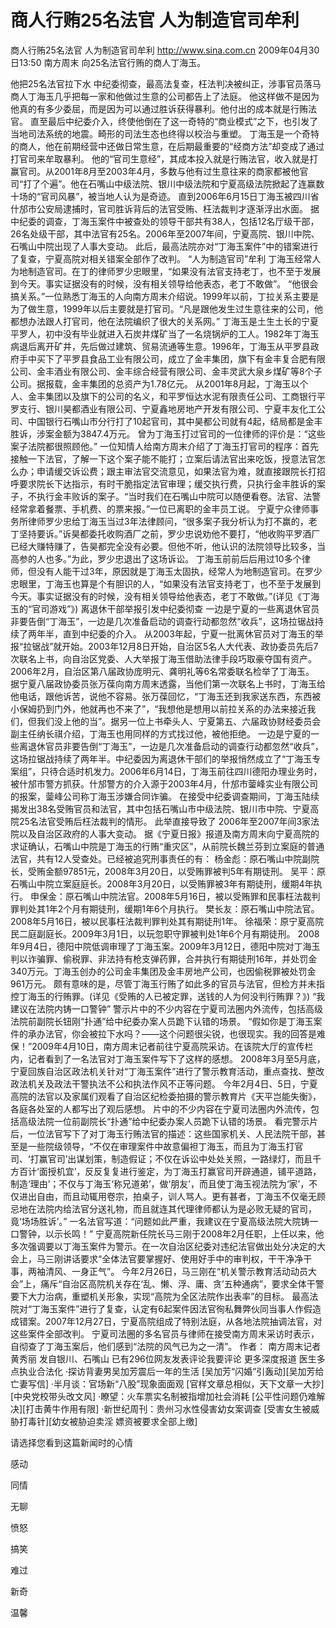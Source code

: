 # 商人行贿25名法官 人为制造官司牟利

商人行贿25名法官 人为制造官司牟利
http://www.sina.com.cn  2009年04月30日13:50  南方周末
向25名法官行贿的商人丁海玉。

他把25名法官拉下水
中纪委彻查，最高法复查，枉法判决被纠正，涉事官员落马
商人丁海玉几乎把每一家和他做过生意的公司都告上了法庭。
他这样做不是因为他真的有多少委屈，而是因为可以通过胜诉获得暴利。他付出的成本就是行贿法官。
直至最后中纪委介入，终使他倒在了这一奇特的“商业模式”之下，也引发了当地司法系统的地震。畸形的司法生态也终得以校治与重塑。
丁海玉是一个奇特的商人，他在前期经营中还做日常生意，在后期最重要的“经商方法”却变成了通过打官司来牟取暴利。
他的“官司生意经”，其成本投入就是行贿法官，收入就是打赢官司。从2001年8月至2003年4月，多数与他有过生意往来的商家都被他官司“打了个遍”。他在石嘴山中级法院、银川中级法院和宁夏高级法院掀起了连赢数十场的“官司风暴”，被当地人认为是奇迹。
直到2006年6月15日丁海玉被四川省什邡市公安局逮捕时，官司胜诉背后的法官受贿、枉法裁判才逐渐浮出水面。
据中纪委的调查，丁海玉案件中被查处的领导干部共有38人，包括12名厅级干部，26名处级干部，其中法官有25名。2006年至2007年间，宁夏高院、银川中院、石嘴山中院出现了人事大变动。
此后，最高法院亦对“丁海玉案件”中的错案进行了复查，宁夏高院对相关错案全部作了改判。
“人为制造官司”牟利
丁海玉经常人为地制造官司。在丁的律师罗少忠眼里，“如果没有法官支持老丁，也不至于发展到今天。事实证据没有的时候，没有相关领导给他表态，老丁不敢做”。
“他很会搞关系。”一位熟悉丁海玉的人向南方周末介绍说。1999年以前，丁拉关系主要是为了做生意，1999年以后主要就是打官司。“凡是跟他发生过生意往来的公司，他都想办法跟人打官司，他在法院编织了很大的关系网。”
丁海玉是土生土长的宁夏平罗人，初中没有毕业就进入石炭井煤矿当了一名烧锅炉的工人。1982年丁海玉病退后离开矿井，先后做过建筑、贸易流通等生意。1996年，丁海玉从平罗县政府手中买下了平罗县食品工业有限公司，成立了金丰集团，旗下有金丰复合肥有限公司、金丰酒业有限公司、金丰综合经营有限公司、金丰灵武大泉乡煤矿等8个子公司。据报载，金丰集团的总资产为1.78亿元。
从2001年8月起，丁海玉以个人、金丰集团以及旗下的公司的名义，和平罗恒达水泥有限责任公司、工商银行平罗支行、银川昊都酒业有限公司、宁夏鑫地房地产开发有限公司、宁夏丰友化工公司、中国银行石嘴山市分行打了10起官司，其中昊都公司就有4起，结局都是金丰胜诉，涉案金额为3847.4万元。
曾为丁海玉打过官司的一位律师的评价是：“这些案子法院都很照顾他。”
一位知情人给南方周末介绍了丁海玉打官司的程序：首先接触一下法官，了解一下这个案子能不能打；立案后请法官出来吃饭，授意法官怎么办；申请缓交诉讼费；跟主审法官交流意见，如果法官为难，就直接跟院长打招呼要求院长下达指示，有时干脆指定法官审理；缓交执行费，只执行金丰胜诉的案子，不执行金丰败诉的案子。“当时我们在石嘴山中院可以随便看卷。法官、法警经常拿着餐票、手机费、的票来报。”一位已离职的金丰员工说。
宁夏宁众律师事务所律师罗少忠给丁海玉当过3年法律顾问，“很多案子我分析认为打不赢的，老丁坚持要诉。”诉昊都委托收购酒厂之前，罗少忠说劝他不要打，“他收购平罗酒厂已经大赚特赚了，告昊都完全没有必要。但他不听，他认识的法院领导比较多，当高参的人也多。”为此，罗少忠退出了这场诉讼。
丁海玉前前后后用过10多个律师，但没有人能干过3年，原因就是丁海玉太固执，经常人为地制造官司。在罗少忠眼里，丁海玉也算是个有胆识的人，“如果没有法官支持老丁，也不至于发展到今天。事实证据没有的时候，没有相关领导给他表态，老丁不敢做。”(详见《丁海玉的“官司游戏”》)
离退休干部举报引发中纪委彻查
一边是宁夏的一些离退休官员非要告倒“丁海玉”，一边是几次准备启动的调查行动都忽然“收兵”，这场拉锯战持续了两年半，直到中纪委的介入。
从2003年起，宁夏一批离休官员对丁海玉的举报“拉锯战”就开始。2003年12月8日开始，自治区5名人大代表、政协委员先后7次联名上书，向自治区党委、人大举报丁海玉借助法律手段巧取豪夺国有资产。2006年2月，自治区第八届政协庞明元、龚明礼等6名常委联名检举了丁海玉。
据宁夏八届政协委员张万葆向南方周末透露，当他们第一次联名上书时，丁海玉给他电话，跟他诉苦，说他不容易。张万葆回忆，“丁海玉还到我家送东西，东西被小保姆扔到门外，他就再也不来了”，“我想他是想用以前拉关系的办法来接近我们，但我们没上他的当”。据另一位上书牵头人、宁夏第五、六届政协财经委员会副主任纳长祺介绍，丁海玉也用同样的方式找过他，被他拒绝。
一边是宁夏的一些离退休官员非要告倒“丁海玉”，一边是几次准备启动的调查行动都忽然“收兵”，这场拉锯战持续了两年半。中纪委因为离退休干部们的举报悄然成立了“丁海玉专案组”，只待合适时机发力。2006年6月14日，丁海玉前往四川德阳办理业务时，被什邡市警方抓获。什邡警方的介入源于2003年4月，什邡市蓥峰实业有限公司的报案，蓥峰公司称丁海玉涉嫌合同诈骗。
在接受中纪委调查期间，丁海玉陆续揭发出38名受贿官员和法官，其中包括石嘴山市中级法院、银川市中院、宁夏高院25名法官受贿后枉法裁判的情形。
此举直接导致了 2006年至2007年间3家法院以及自治区政府的人事大变动。
据《宁夏日报》报道及南方周末向宁夏高院的求证确认，石嘴山中院是丁海玉的行贿“重灾区”，从前院长魏兰芬到立案庭的普通法官，共有12人受查处。已经被追究刑事责任的有：
杨金彪：原石嘴山中院副院长，受贿金额97851元，2008年3月20日，以受贿罪被判5年有期徒刑。
吴平：原石嘴山中院立案庭庭长。2008年3月20日，以受贿罪被3年有期徒刑，缓期4年执行。
申保金：原石嘴山中院法官。2008年5月16日，被以受贿罪和民事枉法裁判罪判处其1年2个月有期徒刑，缓期1年6个月执行。
樊长友：原石嘴山中院法官。2008年5月16日，被以民事枉法裁判罪判处其有期徒刑1年。
徐福荣：原宁夏高院民二庭副庭长。2009年3月1日，以玩忽职守罪被判处1年6个月有期徒刑。
2008年9月4日，德阳中院低调审理了丁海玉案。2009年3月12日，德阳中院对丁海玉判以诈骗罪、偷税罪、非法持有枪支弹药罪，合并执行有期徒刑16年，并处罚金340万元。丁海玉创办的公司金丰集团及金丰房地产公司，也因偷税罪被处罚金961万元。
颇有意味的是，尽管丁海玉行贿了如此多的官员与法官，但检方并未指控丁海玉的行贿罪。(详见《受贿的人已被定罪，送钱的人为何没判行贿罪？》)
“我建议在法院内铸一口警钟”
警示片中的不少内容在宁夏司法圈内外流传，包括高级法院前副院长钮刚“扑通”给中纪委办案人员跪下认错的场景。
“假如你是丁海玉案件的承办法官，你会被拉下水吗？——这个问题很尖锐，也很现实。我的回答是难保！”2009年4月10日，南方周末记者前往宁夏高院采访。在该院大厅的宣传栏内，记者看到了一名法官对丁海玉案件写下了这样的感想。
2008年3月至5月底，宁夏回族自治区政法机关针对“丁海玉案件”进行了警示教育活动，重点查找、整改政法机关及政法干警执法不公和执法作风不正等问题。
今年2月4日、5日，宁夏高院的法官以及家属们观看了自治区纪检委拍摄的警示教育片《天平岂能失衡》，各庭各处室的人都写出了观后感想。
片中的不少内容在宁夏司法圈内外流传，包括高级法院一位前副院长“扑通”给中纪委办案人员跪下认错的场景。
看完警示片后，一位法官写下了对丁海玉行贿法官的描述：这些国家机关、人民法院干部，甚至是一些院级领导，“不仅在审理案件中故意偏袒丁海玉，而且为丁海玉打官司、‘打赢官司’出谋划策，制造假证；不仅在诉讼中处处关照，一路绿灯，而且千方百计‘面授机宜’，反反复复进行鉴定，为丁海玉打赢官司开辟通道，铺平道路，制造‘理由’；不仅与丁海玉‘称兄道弟’，做‘朋友’，而且使丁海玉视法院为‘家’，不仅进出自由，而且动辄用卷宗，拍桌子，训人骂人。更有甚者，丁海玉不仅毫无顾忌地在法院内给法官分送礼物，而且就连其代理律师都认为是必败无疑的官司，竟‘场场胜诉’。”
一名法官写道：“问题如此严重，我建议在宁夏高级法院大院铸一口警钟，以示长鸣！”
宁夏高院新任院长马三刚于2008年2月任职，上任以来，他多次强调要以丁海玉案件为警示。在一次自治区纪委对违纪法官做出处分决定的大会上，马三刚讲话要求“全体法官要掌握好、使用好手中的审判权，干干净净干事，两袖清风、一身正气”。
今年2月26日，马三刚在“机关警示教育活动动员大会”上，痛斥“自治区高院机关存在‘乱、懒、浮、庸、贪’五种通病”，要求全体干警要下大力治病，重塑机关形象，实现“高院为全区法院作出表率”的目标。
最高法院对“丁海玉案件”进行了复查，认定有6起案件因法官徇私舞弊伙同当事人作假造成错案。2007年12月27日，宁夏高院组成了特别法庭，从各地法院抽调法官，对这些案件全部改判。
宁夏司法圈的多名官员与律师在接受南方周末采访时表示，自彻查了丁海玉案后，他们感到“法院的风气已为之一清”。 作者： 南方周末记者 黄秀丽 发自银川、石嘴山
已有296位网友发表评论我要评论
更多深度报道
医生多点执业合法化
·探访背妻男吴加芳震后一年的生活
[吴加芳“闪婚”引轰动][吴加芳给亡妻写信]
·半月谈：官场新“八股”现象面面观
[官样文章总相似，天下文章一大抄][中央党校带头改文风]
·瞭望：火车票实名制被指增加社会消耗
[公平性问题仍难解决][打击黄牛作用有限]
·新世纪周刊：贵州习水性侵害幼女案调查
[受害女生被威胁打毒针][幼女被胁迫卖淫 嫖资被要求全部上缴]

请选择您看到这篇新闻时的心情

感动

同情

无聊

愤怒

搞笑

难过

新奇

温馨

